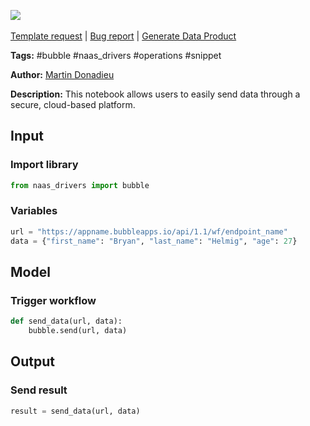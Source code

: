 <a href="https://app.naas.ai/user-redirect/naas/downloader?url=https://raw.githubusercontent.com/jupyter-naas/awesome-notebooks/master/Bubble/Bubble_Send_data.ipynb" target="_parent"><img src="https://naasai-public.s3.eu-west-3.amazonaws.com/open_in_naas.svg"/></a><br><br><a href="https://github.com/jupyter-naas/awesome-notebooks/issues/new?assignees=&labels=&template=template-request.md&title=Tool+-+Action+of+the+notebook+">Template request</a> | <a href="https://github.com/jupyter-naas/awesome-notebooks/issues/new?assignees=&labels=bug&template=bug_report.md&title=Bubble+-+Send+data:+Error+short+description">Bug report</a> | <a href="https://app.naas.ai/user-redirect/naas/downloader?url=https://raw.githubusercontent.com/jupyter-naas/awesome-notebooks/master/Naas/Naas_Start_data_product.ipynb" target="_parent">Generate Data Product</a>

**Tags:** #bubble #naas_drivers #operations #snippet

**Author:** [Martin Donadieu](https://www.linkedin.com/in/martindonadieu/)

**Description:** This notebook allows users to easily send data through a secure, cloud-based platform.

## Input

### Import library


```python
from naas_drivers import bubble
```

### Variables


```python
url = "https://appname.bubbleapps.io/api/1.1/wf/endpoint_name"
data = {"first_name": "Bryan", "last_name": "Helmig", "age": 27}
```

## Model

### Trigger workflow


```python
def send_data(url, data):
    bubble.send(url, data)
```

## Output

### Send result


```python
result = send_data(url, data)
```
